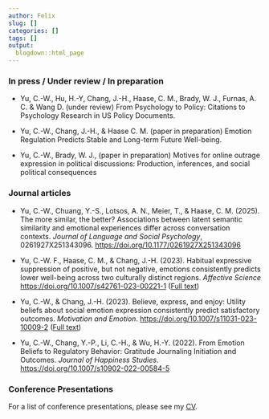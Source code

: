 ```yaml
---
author: Felix
slug: []
categories: []
tags: []
output:
  blogdown::html_page
---
```


### In press / Under review / In preparation

- Yu, C.-W., Hu, H.-Y, Chang, J.-H., Haase, C. M., Brady, W. J., Furnas, A. C. & Wang D. (under review) From Psychology to Policy: Citations to Psychology Research in US Policy Documents. 

- Yu, C.-W., Chang, J.-H., & Haase C. M. (paper in preparation) Emotion Regulation Predicts Stable and Long-term Future Well-being. 

- Yu, C.-W., Brady, W. J., (paper in preparation) Motives for online outrage expression in political discussions: Production, inferences, and social political consequences

### Journal articles

- Yu, C.-W., Chuang, Y.-S., Lotsos, A. N., Meier, T., & Haase, C. M. (2025). The more similar, the better? Associations between latent semantic similarity and emotional experiences differ across conversation contexts. _Journal of Language and Social Psychology_, 0261927X251343096. https://doi.org/10.1177/0261927X251343096

- Yu, C.-W. F., Haase, C. M., & Chang, J.-H. (2023). Habitual expressive suppression of positive, but not negative, emotions consistently predicts lower well-being across two culturally distinct regions. _Affective Science_ https://doi.org/10.1007/s42761-023-00221-1 ([Full text](https://drive.google.com/file/d/1LAl4gMzWZjrmGjxER_Pez89iM5JtkYF7/view?usp=sharing)) 

- Yu, C.-W., & Chang, J.-H. (2023). Believe, express, and enjoy: Utility beliefs about social emotion expression consistently predict satisfactory outcomes. _Motivation and Emotion_. https://doi.org/10.1007/s11031-023-10009-2 ([Full text](https://drive.google.com/file/d/12qGIoMN_grzRc_cjdWxfYF-qmzneUqLI/view?usp=sharing)) 

- Yu, C.-W., Chang, Y.-P., Li, C.-H., & Wu, H.-Y. (2022). From Emotion Beliefs to Regulatory Behavior: Gratitude Journaling Initiation and Outcomes. _Journal of Happiness Studies_. https://doi.org/10.1007/s10902-022-00584-5

### Conference Presentations 

For a list of conference presentations, please see my [CV](https://docs.google.com/document/d/1VnBmmzXHpMbDvklKy4ehcGLGOw1QGrut/edit#heading=h.gjdgxs).
